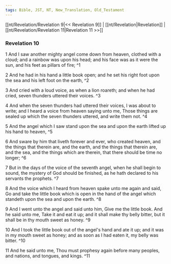 ```yaml
---
tags: Bible, JST, NT, New_Translation, Old_Testament
---
```


[[nt/Revelation/Revelation 9|<< Revelation 9]] | [[nt/Revelation|Revelation]] | [[nt/Revelation/Revelation 11|Revelation 11 >>]]

### Revelation 10

1 And I saw another mighty angel come down from heaven, clothed with a cloud; and a rainbow was upon his head; and his face was as it were the sun, and his feet as pillars of fire;  ^1

2 And he had in his hand a little book open; and he set his right foot upon the sea and his left foot on the earth,  ^2

3 And cried with a loud voice, as when a lion roareth; and when he had cried, seven thunders uttered their voices.  ^3

4 And when the seven thunders had uttered their voices, I was about to write; and I heard a voice from heaven saying unto me, Those things are sealed up which the seven thunders uttered, and write them not.  ^4

5 And the angel which I saw stand upon the sea and upon the earth lifted up his hand to heaven,  ^5

6 And sware by him that liveth forever and ever, who created heaven, and the things that therein are, and the earth, and the things that therein are, and the sea, and the things which are therein, that there should be time no longer;  ^6

7 But in the days of the voice of the seventh angel, when he shall begin to sound, the mystery of God should be finished, as he hath declared to his servants the prophets.  ^7

8 And the voice which I heard from heaven spake unto me again and said, Go and take the little book which is open in the hand of the angel which standeth upon the sea and upon the earth.  ^8

9 And I went unto the angel and said unto him, Give me the little book. And he said unto me, Take it and eat it up; and it shall make thy belly bitter, but it shall be in thy mouth sweet as honey.  ^9

10 And I took the little book out of the angel\'s hand and ate it up; and it was in my mouth sweet as honey; and as soon as I had eaten it, my belly was bitter.  ^10

11 And he said unto me, Thou must prophesy again before many peoples, and nations, and tongues, and kings.  ^11

 
